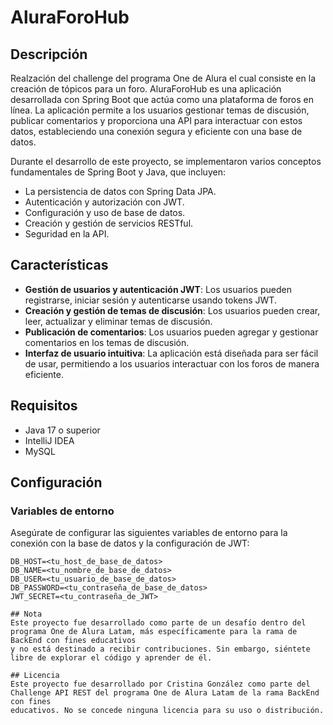 # AluraForoHub

## Descripción
Realzación del challenge del programa One de Alura el cual consiste en la creación de tópicos para un foro. AluraForoHub es una aplicación desarrollada con Spring Boot
que actúa como una plataforma de foros en línea. La aplicación permite a los usuarios gestionar temas de discusión, publicar comentarios y proporciona una API para 
interactuar con estos datos, estableciendo una conexión segura y eficiente con una base de datos.

Durante el desarrollo de este proyecto, se implementaron varios conceptos fundamentales de Spring Boot y Java, que incluyen:

- La persistencia de datos con Spring Data JPA.
- Autenticación y autorización con JWT.
- Configuración y uso de base de datos.
- Creación y gestión de servicios RESTful.
- Seguridad en la API.

## Características
- **Gestión de usuarios y autenticación JWT**: Los usuarios pueden registrarse, iniciar sesión y autenticarse usando tokens JWT.
- **Creación y gestión de temas de discusión**: Los usuarios pueden crear, leer, actualizar y eliminar temas de discusión.
- **Publicación de comentarios**: Los usuarios pueden agregar y gestionar comentarios en los temas de discusión.
- **Interfaz de usuario intuitiva**: La aplicación está diseñada para ser fácil de usar, permitiendo a los usuarios interactuar con los foros de manera eficiente.

## Requisitos
- Java 17 o superior
- IntelliJ IDEA
- MySQL

## Configuración
### Variables de entorno
Asegúrate de configurar las siguientes variables de entorno para la conexión con la base de datos y la configuración de JWT:

```properties
DB_HOST=<tu_host_de_base_de_datos>
DB_NAME=<tu_nombre_de_base_de_datos>
DB_USER=<tu_usuario_de_base_de_datos>
DB_PASSWORD=<tu_contraseña_de_base_de_datos>
JWT_SECRET=<tu_contraseña_de_JWT>

## Nota
Este proyecto fue desarrollado como parte de un desafío dentro del programa One de Alura Latam, más específicamente para la rama de BackEnd con fines educativos
y no está destinado a recibir contribuciones. Sin embargo, siéntete libre de explorar el código y aprender de él.

## Licencia
Este proyecto fue desarrollado por Cristina González como parte del Challenge API REST del programa One de Alura Latam de la rama BackEnd con fines 
educativos. No se concede ninguna licencia para su uso o distribución.
